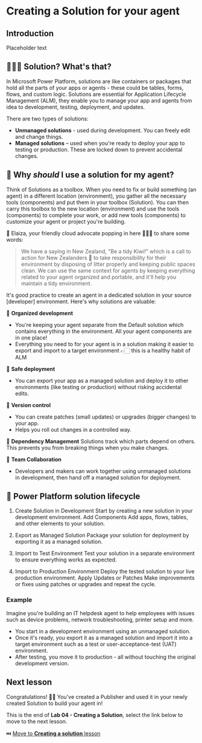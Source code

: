 # Creating a Solution for your agent

## Introduction

Placeholder text

## 🕵🏻‍♀️ Solution? What's that?
In Microsoft Power Platform, solutions are like containers or packages that hold all the parts of your apps or agents - these could be tables, forms, flows, and custom logic. Solutions are essential for Application Lifecycle Management (ALM), they enable you to manage your app and agents from idea to development, testing, deployment, and updates.

There are two types of solutions:

- **Unmanaged solutions** - used during development. You can freely edit and change things.
- **Managed solutions** – used when you're ready to deploy your app to testing or production. These are locked down to prevent accidental changes.


## 🤔 Why _should_ I use a solution for my agent?
Think of Solutions as a toolbox. When you need to fix or build something (an agent) in a different location (environment), you gather all the necessary tools (components) and put them in your toolbox (Solution). You can then carry this toolbox to the new location (environment) and use the tools (components) to complete your work, or add new tools (components) to customize your agent or project you're building.

💬 Elaiza, your friendly cloud advocate popping in here 🙋🏻‍♀️ to share some words: 

> We have a saying in New Zealand, "Be a tidy Kiwi!" which is a call to action for New Zealanders 🥝 to take responsibility for their environment by disposing of litter properly and keeping public spaces clean. We can use the same context for agents by keeping everything related to your agent organized and portable, and it'll help you maintain a tidy environment.

It's good practice to create an agent in a dedicated solution in your source [developer] environment. Here's why solutions are valuable:

🧩 **Organized development**
- You're keeping your agent separate from the Default solution which contains everything in the environment. All your agent components are in one place!
- Everything you need to for your agent is in a solution making it easier to export and import to a target environment 👉🏻 this is a healthy habit of ALM

🧩 **Safe deployment**
- You can export your app as a managed solution and deploy it to other environments (like testing or production) without risking accidental edits.

🧩 **Version control**
- You can create patches (small updates) or upgrades (bigger changes) to your app.
- Helps you roll out changes in a controlled way.

🧩 **Dependency Management**
Solutions track which parts depend on others. This prevents you from breaking things when you make changes.

🧩 **Team Collaboration**
- Developers and makers can work together using unmanaged solutions in development, then hand off a managed solution for deployment.

## 🧭 Power Platform solution lifecycle

1. Create Solution in Development Start by creating a new solution in your development environment.
Add Components Add apps, flows, tables, and other elements to your solution.

2. Export as Managed Solution Package your solution for deployment by exporting it as a managed solution.

3. Import to Test Environment Test your solution in a separate environment to ensure everything works as expected.

4. Import to Production Environment Deploy the tested solution to your live production environment.
Apply Updates or Patches Make improvements or fixes using patches or upgrades and repeat the cycle.

### Example

Imagine you're building an IT helpdesk agent to help employees with issues such as device problems, network troubleshooting, printer setup and more.

- You start in a development environment using an unmanaged solution.
- Once it's ready, you export it as a managed solution and import it into a target environment such as a test or user-acceptance-test (UAT) environment.
- After testing, you move it to production - all without touching the original development version.

## Next lesson
Congratulations! 👏🏻 You've created a Publisher and used it in your newly created Solution to build your agent in!

This is the end of **Lab 04 - Creating a Solution**, select the link below to move to the next lesson.

⏭️ [Move to **Creating a solution** lesson](https://github.com/microsoft/copilot-studio-for-beginners/blob/main/05-using-prebuilt-agents/README.md)